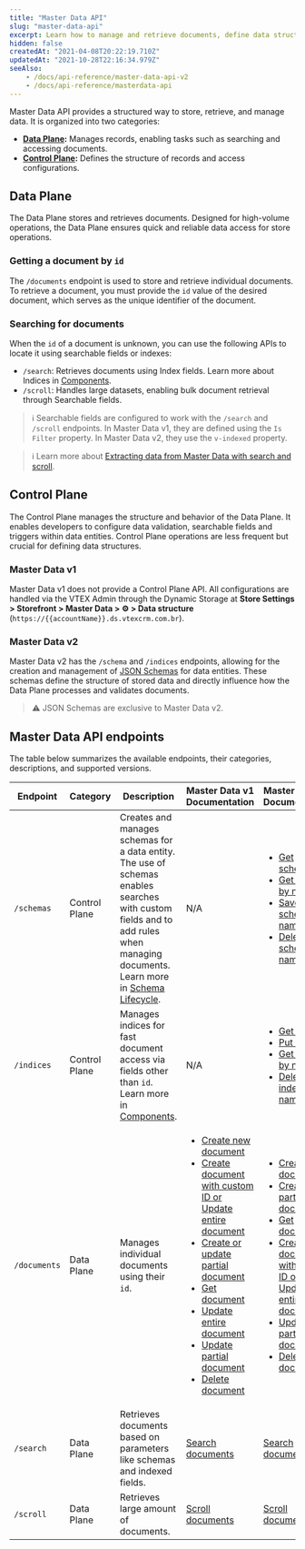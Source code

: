 ```yaml
---
title: "Master Data API"
slug: "master-data-api"
excerpt: Learn how to manage and retrieve documents, define data structures, and configure searchable fields in Master Data.
hidden: false
createdAt: "2021-04-08T20:22:19.710Z"
updatedAt: "2021-10-28T22:16:34.979Z"
seeAlso:
    - /docs/api-reference/master-data-api-v2
    - /docs/api-reference/masterdata-api
---
```


Master Data API provides a structured way to store, retrieve, and manage data. It is organized into two categories:

- **[Data Plane](#data-plane):** Manages records, enabling tasks such as searching and accessing documents. 
- **[Control Plane](#control-plane):** Defines the structure of records and access configurations.

## Data Plane

The Data Plane stores and retrieves documents. Designed for high-volume operations, the Data Plane ensures quick and reliable data access for store operations.

### Getting a document by `id`

The `/documents` endpoint is used to store and retrieve individual documents. To retrieve a document, you must provide the `id` value of the desired document, which serves as the unique identifier of the document.

### Searching for documents

When the `id` of a document is unknown, you can use the following APIs to locate it using searchable fields or indexes:

- `/search`: Retrieves documents using Index fields. Learn more about Indices in [Components](https://developers.vtex.com/docs/guides/master-data-components).
- `/scroll`: Handles large datasets, enabling bulk document retrieval through Searchable fields.

>ℹ️ Searchable fields are configured to work with the `/search` and `/scroll` endpoints. In Master Data v1, they are defined using the `Is Filter` property. In Master Data v2, they use the `v-indexed` property.

>ℹ️ Learn more about [Extracting data from Master Data with search and scroll](https://developers.vtex.com/docs/guides/extracting-data-from-master-data-with-search-and-scroll).

## Control Plane

The Control Plane manages the structure and behavior of the Data Plane. It enables developers to configure data validation, searchable fields and triggers within data entities. Control Plane operations are less frequent but crucial for defining data structures.

### Master Data v1

Master Data v1 does not provide a Control Plane API. All configurations are handled via the VTEX Admin through the Dynamic Storage at **Store Settings > Storefront > Master Data > ⚙ > Data structure** (`https://{{accountName}}.ds.vtexcrm.com.br`).

### Master Data v2

Master Data v2 has the `/schema` and `/indices` endpoints, allowing for the creation and management of [JSON Schemas](https://json-schema.org/) for data entities. These schemas define the structure of stored data and directly influence how the Data Plane processes and validates documents.

>⚠️ JSON Schemas are exclusive to Master Data v2.

## Master Data API endpoints

The table below summarizes the available endpoints, their categories, descriptions, and supported versions.

| Endpoint | Category | Description | Master Data v1 Documentation | Master Data v2 Documentation |
| - | - | - | - | - |
| `/schemas` | Control Plane | Creates and manages schemas for a data entity. The use of schemas enables searches with custom fields and to add rules when managing documents. Learn more in [Schema Lifecycle](https://developers.vtex.com/docs/guides/master-data-schema-lifecycle). | N/A | <ul><li><a href="https://developers.vtex.com/docs/api-reference/master-data-api-v2#get-/api/dataentities/-dataEntityName-/schemas">Get schemas</a></li><li><a href="https://developers.vtex.com/docs/api-reference/master-data-api-v2#get-/api/dataentities/-dataEntityName-/schemas/-schemaName-">Get schema by name</a></li><li><a href="https://developers.vtex.com/docs/api-reference/master-data-api-v2#put-/api/dataentities/-dataEntityName-/schemas/-schemaName-">Save schema by name</a></li><li><a href="https://developers.vtex.com/docs/api-reference/master-data-api-v2#delete-/api/dataentities/-dataEntityName-/schemas/-schemaName-">Delete schema by name</a></li></ul> |
| `/indices` | Control Plane | Manages indices for fast document access via fields other than `id`. Learn more in [Components](https://developers.vtex.com/docs/guides/master-data-components). | N/A | <ul><li>[Get indices](https://developers.vtex.com/docs/api-reference/master-data-api-v2#get-/api/dataentities/-dataEntityName-/indices)</li><li>[Put indices](https://developers.vtex.com/docs/api-reference/master-data-api-v2#put-/api/dataentities/-dataEntityName-/indices)</li><li>[Get index by name](https://developers.vtex.com/docs/api-reference/master-data-api-v2#get-/api/dataentities/-dataEntityName-/indices/-index_name-)</li><li>[Delete index by name](https://developers.vtex.com/docs/api-reference/master-data-api-v2#delete-/api/dataentities/-dataEntityName-/indices/-index_name-)</li></ul> |
| `/documents` | Data Plane | Manages individual documents using their `id`. | <ul><li><a href="https://developers.vtex.com/docs/api-reference/masterdata-api#post-/api/dataentities/-acronym-/documents">Create new document</a></li><li><a href="https://developers.vtex.com/docs/api-reference/masterdata-api#put-/api/dataentities/-acronym-/documents/-id-">Create document with custom ID or Update entire document</a></li><li><a href="https://developers.vtex.com/docs/api-reference/masterdata-api#patch-/api/dataentities/-acronym-/documents">Create or update partial document</a></li><li><a href="https://developers.vtex.com/docs/api-reference/masterdata-api#get-/api/dataentities/-acronym-/documents/-id-">Get document</a></li><li><a href="https://developers.vtex.com/docs/api-reference/masterdata-api#put-/api/dataentities/-acronym-/documents/-id-">Update entire document</a></li><li><a href="https://developers.vtex.com/docs/api-reference/masterdata-api#patch-/api/dataentities/-acronym-/documents/-id-">Update partial document</a></li><li><a href="https://developers.vtex.com/docs/api-reference/masterdata-api#delete-/api/dataentities/-acronym-/documents/-id-">Delete document</a></li></ul> |  <ul><li>[Create new document](https://developers.vtex.com/docs/api-reference/master-data-api-v2#post-/api/dataentities/-dataEntityName-/documents)</li><li>[Create partial document](https://developers.vtex.com/docs/api-reference/master-data-api-v2#patch-/api/dataentities/-dataEntityName-/documents)</li><li>[Get document](https://developers.vtex.com/docs/api-reference/master-data-api-v2#get-/api/dataentities/-dataEntityName-/documents/-id-)</li><li>[Create document with custom ID or Update entire document](https://developers.vtex.com/docs/api-reference/master-data-api-v2#put-/api/dataentities/-dataEntityName-/documents/-id-)</li><li>[Update partial document](https://developers.vtex.com/docs/api-reference/master-data-api-v2#patch-/api/dataentities/-dataEntityName-/documents/-id-)</li><li>[Delete document](https://developers.vtex.com/docs/api-reference/master-data-api-v2#delete-/api/dataentities/-dataEntityName-/documents/-id-)</li></ul> |
|`/search` | Data Plane | Retrieves documents based on parameters like schemas and indexed fields. | [Search documents](https://developers.vtex.com/docs/api-reference/masterdata-api#get-/api/dataentities/-acronym-/search) | [Search documents](https://developers.vtex.com/docs/api-reference/master-data-api-v2#get-/api/dataentities/-dataEntityName-/search) |
|`/scroll` | Data Plane | Retrieves large amount of documents. | [Scroll documents](https://developers.vtex.com/docs/api-reference/masterdata-api#get-/api/dataentities/-acronym-/scroll) | [Scroll documents](https://developers.vtex.com/docs/api-reference/master-data-api-v2#get-/api/dataentities/-dataEntityName-/scroll) |
